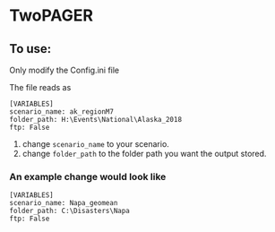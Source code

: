 # TwoPAGER

<h2>To use: </h2>
Only modify the Config.ini file

The file reads as
```
[VARIABLES]
scenario_name: ak_regionM7
folder_path: H:\Events\National\Alaska_2018
ftp: False
```

1) change ```scenario_name``` to your scenario.
2) change ```folder_path``` to the folder path you want the output stored.

<h3> An example change would look like </h3>

``` 
[VARIABLES]
scenario_name: Napa_geomean
folder_path: C:\Disasters\Napa
ftp: False 
```
